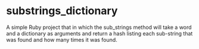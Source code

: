 # substrings_dictionary

A simple Ruby project that in which the sub_strings method will take a word and a dictionary as arguments and return a hash listing each sub-string that was found and how many times it was found.
